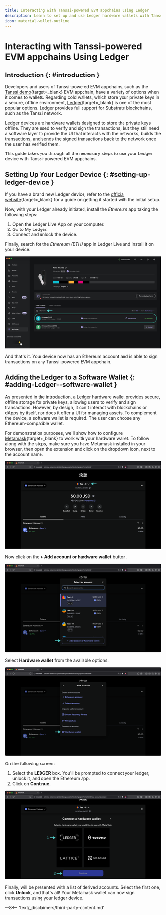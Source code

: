 ```yaml
---
title: Interacting with Tanssi-powered EVM appchains Using Ledger
description: Learn to set up and use Ledger hardware wallets with Tanssi-powered EVM appchains for secure offline key storage and transaction signing.
icon: material-wallet-outline 
---
```


# Interacting with Tanssi-powered EVM appchains Using Ledger

## Introduction {: #introduction }

Developers and users of Tanssi-powered EVM appchains, such as the [Tanssi demo](https://apps.tanssi.network/demo){target=\_blank} EVM appchain, have a variety of options when it comes to wallets. Regarding cold wallets, which store your private keys in a secure, offline environment, [Ledger](https://www.ledger.com/){target=\_blank} is one of the most popular options. Ledger provides full support for Substrate blockchains, such as the Tanssi network.

Ledger devices are hardware wallets designed to store the private keys offline. They are used to verify and sign the transactions, but they still need a software layer to provide the UI that interacts with the networks, builds the transactions, and sends the signed transactions back to the network once the user has verified them.

This guide takes you through all the necessary steps to use your Ledger device with Tanssi-powered EVM appchains.

## Setting Up Your Ledger Device {: #setting-up-ledger-device }

If you have a brand new Ledger device, refer to the [official website](https://support.ledger.com/article/4404389503889-zd){target=\_blank} for a guide on getting it started with the initial setup.

Now, with your Ledger already initiated, install the _Ethereum_ app taking the following steps:

1. Open the Ledger Live App on your computer.
2. Go to My Ledger.
3. Connect and unlock the device.

Finally, search for the _Ethereum (ETH)_ app in Ledger Live and install it on your device.

![Install Ethereum in Ledger Live](/images/builders/toolkit/ethereum-api/wallets/ledger/ledger-1.webp)

And that's it. Your device now has an Ethereum account and is able to sign transactions on any Tanssi-powered EVM appchain.

## Adding the Ledger to a Software Wallet {: #adding-Ledger--software-wallet }

As presented in the [introduction](#introduction), a Ledger hardware wallet provides secure, offline storage for private keys, allowing users to verify and sign transactions. However, by design, it can't interact with blockchains or dApps by itself, nor does it offer a UI for managing assets. To complement the device, a software wallet is required. The user can choose any Ethereum-compatible wallet.

For demonstration purposes, we'll show how to configure [Metamask](/builders/toolkit/ethereum-api/wallets/metamask/){target=\_blank} to work with your hardware wallet. To follow along with the steps, make sure you have Metamask installed in your browser, then open the extension and click on the dropdown icon, next to the account name.

![Connect Ledger](/images/builders/toolkit/ethereum-api/wallets/ledger/ledger-2.webp)

Now click on the **+ Add account or hardware wallet** button.

![Connect Ledger](/images/builders/toolkit/ethereum-api/wallets/ledger/ledger-3.webp)

Select **Hardware wallet** from the available options.

![Connect Ledger](/images/builders/toolkit/ethereum-api/wallets/ledger/ledger-4.webp)

On the following screen:

1. Select the **LEDGER** box. You'll be prompted to connect your ledger, unlock it, and open the Ethereum app.
2. Click on **Continue**.

![Connect Ledger](/images/builders/toolkit/ethereum-api/wallets/ledger/ledger-5.webp)

Finally, will be presented with a list of derived accounts. Select the first one, click **Unlock**, and that's all! Your Metamask wallet can now sign transactions using your ledger device.

--8<-- 'text/_disclaimers/third-party-content.md'
